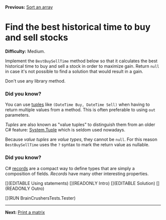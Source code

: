 ﻿**Previous:** [Sort an array](arrays-sort)

# Find the best historical time to buy and sell stocks

**Difficulty:** Medium.

Implement the `BestBuySellTime` method below so that it calculates the best historical time to buy and sell a stock in order to maximize gain. Return `null` in case it's not possible to find a solution that would result in a gain.

Don't use any library method.

### Did you know?

You can use [tuples](https://docs.microsoft.com/en-us/dotnet/csharp/language-reference/builtin-types/value-tuples) like `(DateTime Buy, DateTime Sell)` when having to return multiple values from a method. This is often preferable to using `out` parameters.

*Tuples* are also known as "value tuples" to distinguish them from an older C# feature: [System.Tuple](https://docs.microsoft.com/en-us/dotnet/api/system.tuple) which is seldom used nowadays.

Because *value tuples* are *value types*, they cannot be `null`. For this reason `BestBuySellTime` uses the `?` syntax to mark the return value as nullable.

### Did you know?

C# [records](https://docs.microsoft.com/en-us/dotnet/csharp/whats-new/tutorials/records) are a compact way to define types that are simply a composition of fields. *Records* have many other interesting properties.

[](EDITABLE Using statements)
[](READONLY Intro)
[](EDITABLE Solution)
[](READONLY Outro)

[](RUN BrainCrushersTests.Tester)

---

**Next:** [Print a matrix](matrices-print)